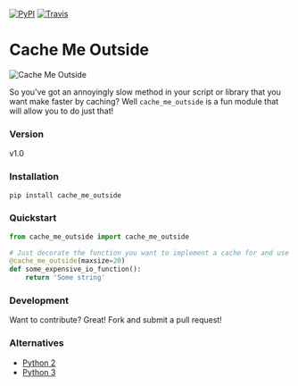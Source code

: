 [![PyPI](https://img.shields.io/pypi/v/cache_me_outside.svg?style=flat-square)](https://pypi.python.org/pypi/cache_me_outside) [![Travis](https://img.shields.io/travis/mdmedley/cache_me_outside.svg?style=flat-square)](https://travis-ci.org/mdmedley/cache_me_outside)

# Cache Me Outside
![Cache Me Outside](https://memecrunch.com/meme/BQHKE/cache-me-outside/image.png?w=500&c=1)

So you've got an annoyingly slow method in your script or library that you want make
faster by caching? Well ```cache_me_outside``` is a fun module that will allow you to do just that!

### Version
v1.0


### Installation
```sh
pip install cache_me_outside
```


### Quickstart
```python
from cache_me_outside import cache_me_outside

# Just decorate the function you want to implement a cache for and use just like lru_cache
@cache_me_outside(maxsize=20)
def some_expensive_io_function():
    return 'Some string'
```


### Development
Want to contribute? Great! Fork and submit a pull request!

### Alternatives
- [Python 2](https://github.com/jaraco/backports.functools_lru_cache)
- [Python 3](https://docs.python.org/3.4/library/functools.html#functools.lru_cache)
